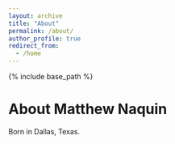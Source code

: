 ```yaml
---
layout: archive
title: "About"
permalink: /about/
author_profile: true
redirect_from:
  - /home
---
```


{% include base_path %}

About Matthew Naquin
======

Born in Dallas, Texas.
